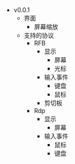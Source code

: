 - v0.0.1
  + 界面
    - 屏幕缩放
  + 支持的协议
    - RFB
      + 显示
        - 屏幕
        - 光标
      + 输入事件
        - 键盘
        - 鼠标
      + 剪切板
    - Rdp
      + 显示
        - 屏幕
      + 输入事件
        - 鼠标
        - 键盘
